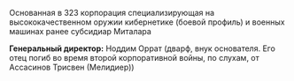 Основанная в 323 корпорация специализирующая на высококачественном оружии кибернетике (боевой профиль) и военных машинах
ранее субсидиар Миталара

**Генеральный директор:** Ноддим Оррат (дварф, внук основателя. Его отец погиб во время второй корпоративной войны, по слухам, от Ассасинов Трисвен (Мелидиер))